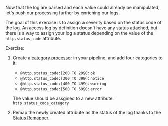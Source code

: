 Now that the log are parsed and each value could already be manipulated, let's push our processing further by enriching our logs.

The goal of this exercise is to assign a severity based on the status code of the log. An access log by definition doesn't have any status attached, but there is a way to assign your log a status depending on the value of the `http.status_code` attribute.

Exercise:

1. Create a [category processor](https://docs.datadoghq.com/logs/processing/processors/#category-processor) in your pipeline, and add four categories to it:

    * `@http.status_code:[200 TO 299]`:  `ok`
    * `@http.status_code:[300 TO 399]`:  `notice`
    * `@http.status_code:[400 TO 499]`:  `warning`
    * `@http.status_code:[500 TO 599]`:  `error`

    The value should be assgined to a new attribute: `http.status_code_category`

2. Remap the newly created attribute as the status of the log thanks to the [Status Remapper](https://docs.datadoghq.com/logs/processing/processors/#log-status-remapper).


